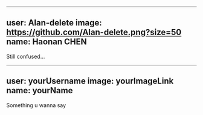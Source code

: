 
---
user: Alan-delete
image: https://github.com/Alan-delete.png?size=50
name: Haonan CHEN
---
Still confused...

--- 
user: yourUsername 
image: yourImageLink 
name: yourName
---
Something u wanna say


